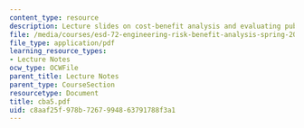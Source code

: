 ```yaml
---
content_type: resource
description: Lecture slides on cost-benefit analysis and evaluating public activities.
file: /media/courses/esd-72-engineering-risk-benefit-analysis-spring-2007/c8aaf25f978b7267994863791788f3a1_cba5.pdf
file_type: application/pdf
learning_resource_types:
- Lecture Notes
ocw_type: OCWFile
parent_title: Lecture Notes
parent_type: CourseSection
resourcetype: Document
title: cba5.pdf
uid: c8aaf25f-978b-7267-9948-63791788f3a1
---
```

